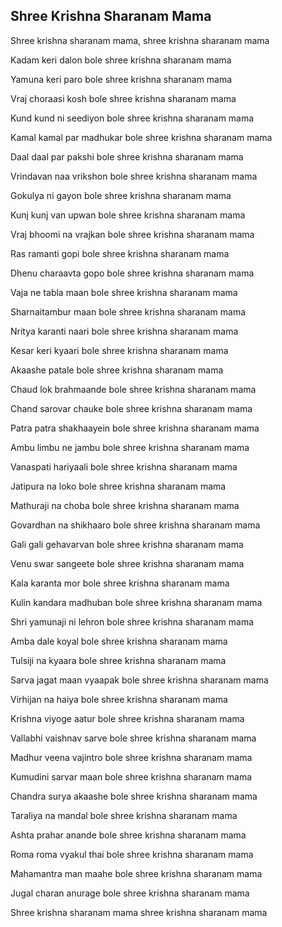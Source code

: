 ## Shree Krishna Sharanam Mama


Shree krishna sharanam mama, shree krishna sharanam mama

Kadam keri dalon bole shree krishna sharanam mama

Yamuna keri paro bole shree krishna sharanam mama

Vraj choraasi kosh bole shree krishna sharanam mama

Kund kund ni seediyon bole shree krishna sharanam mama

Kamal kamal par madhukar bole shree krishna sharanam mama

Daal daal par pakshi bole shree krishna sharanam mama

Vrindavan naa vrikshon bole shree krishna sharanam mama

Gokulya ni gayon bole shree krishna sharanam mama

Kunj kunj van upwan bole shree krishna sharanam mama

Vraj bhoomi na vrajkan bole shree krishna sharanam mama

Ras ramanti gopi bole shree krishna sharanam mama

Dhenu charaavta gopo bole shree krishna sharanam mama

Vaja ne tabla maan bole shree krishna sharanam mama

Sharnaitambur maan bole shree krishna sharanam mama

Nritya karanti naari bole shree krishna sharanam mama

Kesar keri kyaari bole shree krishna sharanam mama

Akaashe patale bole shree krishna sharanam mama

Chaud lok brahmaande bole shree krishna sharanam mama

Chand sarovar chauke bole shree krishna sharanam mama

Patra patra shakhaayein bole shree krishna sharanam mama

Ambu limbu ne jambu bole shree krishna sharanam mama

Vanaspati hariyaali bole shree krishna sharanam mama

Jatipura na loko bole shree krishna sharanam mama

Mathuraji na choba bole shree krishna sharanam mama

Govardhan na shikhaaro bole shree krishna sharanam mama

Gali gali gehavarvan bole shree krishna sharanam mama

Venu swar sangeete bole shree krishna sharanam mama

Kala karanta mor bole shree krishna sharanam mama

Kulin kandara madhuban bole shree krishna sharanam mama

Shri yamunaji ni lehron bole shree krishna sharanam mama

Amba dale koyal bole shree krishna sharanam mama

Tulsiji na kyaara bole shree krishna sharanam mama

Sarva jagat maan vyaapak bole shree krishna sharanam mama

Virhijan na haiya bole shree krishna sharanam mama

Krishna viyoge aatur bole shree krishna sharanam mama

Vallabhi vaishnav sarve bole shree krishna sharanam mama

Madhur veena vajintro bole shree krishna sharanam mama

Kumudini sarvar maan bole shree krishna sharanam mama

Chandra surya akaashe bole shree krishna sharanam mama

Taraliya na mandal bole shree krishna sharanam mama

Ashta prahar anande bole shree krishna sharanam mama

Roma roma vyakul thai bole shree krishna sharanam mama

Mahamantra man maahe bole shree krishna sharanam mama

Jugal charan anurage bole shree krishna sharanam mama

Shree krishna sharanam mama shree krishna sharanam mama

